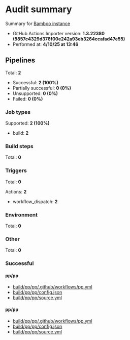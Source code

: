 # Audit summary

Summary for [Bamboo instance](http://backstage-demo-bamboo.westeurope.cloudapp.azure.com)

- GitHub Actions Importer version: **1.3.22380 (5857c4329d376f00e242a93eb3264ccafad47e55)**
- Performed at: **4/10/25 at 13:46**

## Pipelines

Total: **2**

- Successful: **2 (100%)**
- Partially successful: **0 (0%)**
- Unsupported: **0 (0%)**
- Failed: **0 (0%)**

### Job types

Supported: **2 (100%)**

- build: **2**

### Build steps

Total: **0**

### Triggers

Total: **0**

Actions: **2**

- workflow_dispatch: **2**

### Environment

Total: **0**

### Other

Total: **0**

### Successful

#### pp/pp

- [build/pp/pp/.github/workflows/pp.yml](build/pp/pp/.github/workflows/pp.yml)
- [build/pp/pp/config.json](build/pp/pp/config.json)
- [build/pp/pp/source.yml](build/pp/pp/source.yml)

#### pp/pp

- [build/pp/pp/.github/workflows/pp.yml](build/pp/pp/.github/workflows/pp.yml)
- [build/pp/pp/config.json](build/pp/pp/config.json)
- [build/pp/pp/source.yml](build/pp/pp/source.yml)
